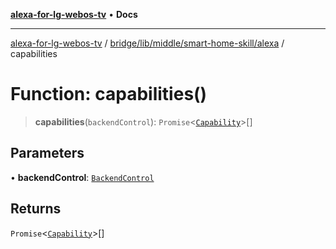 [**alexa-for-lg-webos-tv**](../../../../../../README.md) • **Docs**

***

[alexa-for-lg-webos-tv](../../../../../../modules.md) / [bridge/lib/middle/smart-home-skill/alexa](../README.md) / capabilities

# Function: capabilities()

> **capabilities**(`backendControl`): `Promise`\<[`Capability`](../../../../../../common/smart-home-skill/response/namespaces/SHSEvent/namespaces/Payload/namespaces/Endpoint/interfaces/Capability.md)\>[]

## Parameters

• **backendControl**: [`BackendControl`](../../../../backend/backend-control/classes/BackendControl.md)

## Returns

`Promise`\<[`Capability`](../../../../../../common/smart-home-skill/response/namespaces/SHSEvent/namespaces/Payload/namespaces/Endpoint/interfaces/Capability.md)\>[]
